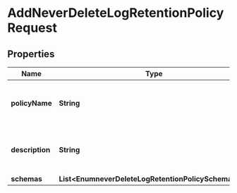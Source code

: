 

# AddNeverDeleteLogRetentionPolicyRequest


## Properties

| Name | Type | Description | Notes |
|------------ | ------------- | ------------- | -------------|
|**policyName** | **String** | Name of the new Log Retention Policy |  |
|**description** | **String** | A description for this Log Retention Policy |  [optional] |
|**schemas** | **List&lt;EnumneverDeleteLogRetentionPolicySchemaUrn&gt;** |  |  |




